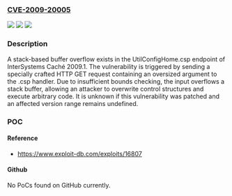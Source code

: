 ### [CVE-2009-20005](https://cve.mitre.org/cgi-bin/cvename.cgi?name=CVE-2009-20005)
![](https://img.shields.io/static/v1?label=Product&message=InterSystems%20Cach%C3%A9&color=blue)
![](https://img.shields.io/static/v1?label=Version&message=*%20&color=brightgreen)
![](https://img.shields.io/static/v1?label=Vulnerability&message=CWE-121%20Stack-based%20Buffer%20Overflow&color=brightgreen)

### Description

A stack-based buffer overflow exists in the UtilConfigHome.csp endpoint of InterSystems Caché 2009.1. The vulnerability is triggered by sending a specially crafted HTTP GET request containing an oversized argument to the .csp handler. Due to insufficient bounds checking, the input overflows a stack buffer, allowing an attacker to overwrite control structures and execute arbitrary code. It is unknown if this vulnerability was patched and an affected version range remains undefined.

### POC

#### Reference
- https://www.exploit-db.com/exploits/16807

#### Github
No PoCs found on GitHub currently.

